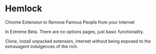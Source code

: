Hemlock
=======

Chrome Extension to Remove Famous People from your Internet 

In Extreme Beta. There are no options pages, just basic functionality. 

Clone, install unpacked extension, internet without being exposed to the extravagent indulgences of the rich.
